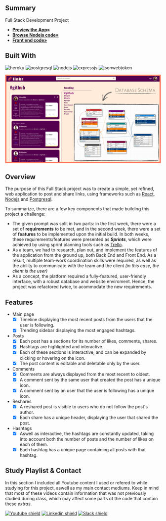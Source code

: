 ## Summary

Full Stack Development Project

- [**Preview the App»**](https://linkr-fullstack.vercel.app/)
- [**Browse Nodejs code»**](https://github.com/NivaldoFarias/linkr-backend/tree/main/src)
- [**Front end code»**](https://github.com/NivaldoFarias/linkr-frontend#readme)

## Built With</h3>

![heroku](https://img.shields.io/badge/Heroku-430098?style=for-the-badge&logo=heroku&logoColor=white)
![postgresql](https://img.shields.io/badge/PostgreSQL-316192?style=for-the-badge&logo=postgresql&logoColor=white)
![nodejs](https://img.shields.io/badge/Node.js-43853D?style=for-the-badge&logo=node.js&logoColor=white)
![expressjs](https://img.shields.io/badge/Express.js-404D59?style=for-the-badge&logo=express.js&logoColor=white)
![jsonwebtoken](https://img.shields.io/badge/JWT-323330?style=for-the-badge&logo=json-web-tokens&logoColor=pink)

[![Linkr Banner][banner]][github-profile]

## Overview

The purpose of this Full Stack project was to create a simple, yet refined, web application to post and share links, using frameworks such as [React](https://reactjs.org/), [Nodejs](https://nodejs.org/) and [Postgresql](https://www.postgresql.org/).

To summarize, there are a few key components that made building this project a challenge:

- The given prompt was split in two parts: in the first week, there were a set of **requirements** to be met, and in the second week, there were a set of **features** to be implemented upon the initial build. In both weeks, these requirements/features were presented as **_Sprints_**, which were achieved by using sprint planning tools such as [Trello](https://trello.com/).
- As a team, we had to research, plan out, and implement the features of the application from the ground up, both Back End and Front End. As a result, multiple team-work coordination skills were required, as well as the ability to communicate with the team and the client _(in this case, the client is the user)_
- As a concept, the platform required a fully-featured, user-friendly interface, with a robust database and website enviroment. Hence, the project was refactored twice, to acommodate the new requirements.

<!-- Features -->

## Features

- Main page
  - [x] Timeline displaying the most recent posts from the users that the user is following.
  - [x] Trending sidebar displaying the most engaged hashtags.
- Posts
  - [x] Each post has a sections for its number of likes, comments, shares.
  - [x] Hashtags are highlighted and interactive.
  - [x] Each of these sections is interactive, and can be expanded by clicking or hovering on the icon.
  - [x] The post content is editable and deletable only by the user.
- Comments
  - [x] Comments are always displayed from the most recent to oldest.
  - [x] A comment sent by the same user that created the post has a unique icon.
  - [x] A comment sent by an user that the user is following has a unique icon.
- Reshares
  - [x] A reshared post is visible to users who do not follow the post's author.
  - [x] Each share has a unique header, displaying the user that shared the post.
- Hashtags
  - [x] Aswell as interactive, the hashtags are constantly updated, taking into account both the number of posts and the number of likes on each of them.
  - [x] Each hashtag has a unique page containing all posts with that hashtag.

<!-- Study Playlist & Contact -->

## Study Playlist & Contact

In this section I included all Youtube content I used or refered to while studying for this project, aswell as my main contact mediums. Keep in mind that most of these videos contain information that was not previously studied during class, which may affect some parts of the code that contain these _extras_.

[![Youtube shield][youtube-shield]][youtube-url]
[![Linkedin shield][linkedin-shield]][linkedin-url]
[![Slack shield][slack-shield]][slack-url]

<!-- MARKDOWN LINKS & IMAGES -->

[linkedin-shield]: https://img.shields.io/badge/-LinkedIn-black.svg?style=for-the-badge&logo=linkedin&colorB=blue
[linkedin-url]: https://www.linkedin.com/in/nivaldofarias/
[slack-shield]: https://img.shields.io/badge/Slack-4A154B?style=for-the-badge&logo=slack&logoColor=white
[slack-url]: https://driventurmas.slack.com/team/U02T6V2D8D8/
[youtube-shield]: https://img.shields.io/badge/YouTube-FF0000?style=for-the-badge&logo=youtube&logoColor=white
[youtube-url]: https://youtube.com/playlist?list=PLoZj33I2-ANTWqU331l3ZGlZV8I7rr5ZN
[contrib-graph]: https://github.com/NivaldoFarias/linkr-backend/graphs/contributors
[contrib-rocks]: https://contrib.rocks/image?repo=NivaldoFarias/linkr-backend
[banner]: https://github.com/NivaldoFarias/linkr-frontend/blob/main/src/assets/.github/linkr-showroom-alt.png?raw=true
[github-profile]: https://github.com/NivaldoFarias/linkr-frontend#readme
